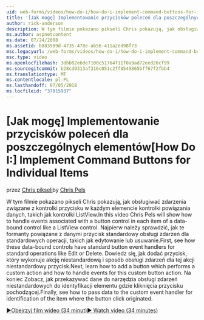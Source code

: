 ```yaml
---
uid: web-forms/videos/how-do-i/how-do-i-implement-command-buttons-for-individual-items
title: '[Jak mogę] Implementowanie przycisków poleceń dla poszczególnych elementów | Dokumentacja firmy Microsoft'
author: rick-anderson
description: W tym filmie pokazano pikseli Chris pokazują, jak obsługiwać zdarzenia związane z kontrolki przycisku w każdym elemencie kontrolki powiązania danych, takich jak kontrolki ListView. Pierwszy...
ms.author: aspnetcontent
ms.date: 07/24/2008
ms.assetid: b883989d-4735-478e-ab56-411a2ed98f73
msc.legacyurl: /web-forms/videos/how-do-i/how-do-i-implement-command-buttons-for-individual-items
msc.type: video
ms.openlocfilehash: 3dbb82e6de7100c51764f11f0a9ad72eed26cf99
ms.sourcegitcommit: b28cd0313af316c051c2ff8549865bff67f2fbb4
ms.translationtype: MT
ms.contentlocale: pl-PL
ms.lasthandoff: 07/05/2018
ms.locfileid: "37815937"
---
```

<a name="how-do-i-implement-command-buttons-for-individual-items"></a><span data-ttu-id="7500f-104">[Jak mogę] Implementowanie przycisków poleceń dla poszczególnych elementów</span><span class="sxs-lookup"><span data-stu-id="7500f-104">[How Do I:] Implement Command Buttons for Individual Items</span></span>
====================
<span data-ttu-id="7500f-105">przez [Chris pikseli](https://twitter.com/chrispels)</span><span class="sxs-lookup"><span data-stu-id="7500f-105">by [Chris Pels](https://twitter.com/chrispels)</span></span>

<span data-ttu-id="7500f-106">W tym filmie pokazano pikseli Chris pokazują, jak obsługiwać zdarzenia związane z kontrolki przycisku w każdym elemencie kontrolki powiązania danych, takich jak kontrolki ListView.</span><span class="sxs-lookup"><span data-stu-id="7500f-106">In this video Chris Pels will show how to handle events associated with a button control in each item of a data-bound control like a ListView control.</span></span> <span data-ttu-id="7500f-107">Najpierw należy sprawdzić, jak te formanty powiązane z danymi przycisk standardowy obsługi zdarzeń dla standardowych operacji, takich jak edytowanie lub usuwanie.</span><span class="sxs-lookup"><span data-stu-id="7500f-107">First, see how these data-bound controls have standard button event handlers for standard operations like Edit or Delete.</span></span> <span data-ttu-id="7500f-108">Dowiedz się, jak dodać przycisk, który wykonuje akcję niestandardową i sposób obsługi zdarzeń dla tej akcji niestandardowy przycisk.</span><span class="sxs-lookup"><span data-stu-id="7500f-108">Next, learn how to add a button which performs a custom action and how to handle events for this custom button action.</span></span> <span data-ttu-id="7500f-109">Na koniec Zobacz, jak przekazywać dane do narzędzia obsługi zdarzeń niestandardowych do identyfikacji elementu gdzie kliknięcia przycisku pochodzącej.</span><span class="sxs-lookup"><span data-stu-id="7500f-109">Finally, see how to pass data to the custom event handler for identification of the item where the button click originated.</span></span>

[<span data-ttu-id="7500f-110">&#9654;Obejrzyj film wideo (34 minut)</span><span class="sxs-lookup"><span data-stu-id="7500f-110">&#9654; Watch video (34 minutes)</span></span>](https://channel9.msdn.com/Blogs/ASP-NET-Site-Videos/how-do-i-implement-command-buttons-for-individual-items)
